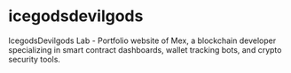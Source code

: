# icegodsdevilgods
IcegodsDevilgods Lab - Portfolio website of Mex, a blockchain developer specializing in smart contract dashboards, wallet tracking bots, and crypto security tools.
